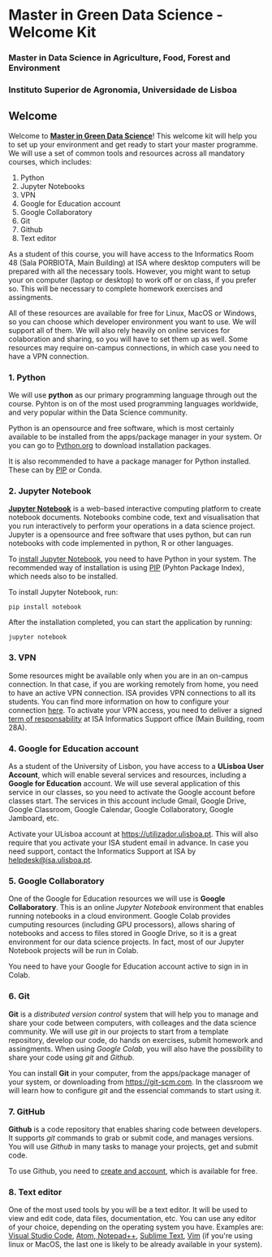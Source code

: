 # Master in Green Data Science - Welcome Kit
### Master in Data Science in Agriculture, Food, Forest and Environment
### Instituto Superior de Agronomia, Universidade de Lisboa


## Welcome

Welcome to **[Master in Green Data Science](https://www.isa.ulisboa.pt/ensino/mestrados/mcdaafa/lp/)**! This welcome kit will help you to set up your environment and get ready to start your master programme. We will use a set of common tools and resources across all mandatory courses, which includes:

1. Python
2. Jupyter Notebooks
3. VPN
4. Google for Education account
5. Google Collaboratory
6. Git
7. Github
8. Text editor

As a student of this course, you will have access to the Informatics Room 48 (Sala PORBIOTA, Main Building) at ISA where desktop computers will be prepared with all the necessary tools. However, you might want to setup your on computer (laptop or desktop) to work off or on class, if you prefer so. This will be necessary to complete homework  exercises and assingments.

All of these resources are available for free for Linux, MacOS or Windows, so you can choose which developer environment you want to use. We will support all of them. We will also rely heavily on online services for colaboration and sharing, so you will have to set them up as well. Some resources may require on-campus connections, in which case you need to have a VPN connection.


### 1. Python

We will use **python** as our primary programming language through out the course. Pyhton is on of the most used programming languages worldwide, and very popular within the Data Science community.

Python is an opensource and free software, which is most certainly available to be installed from the apps/package manager in your system. Or you can go to [Python.org](https://www.python.org/) to download installation packages.

It is also recommended to have a package manager for Python installed. These can by [PIP](https://pypi.org/project/pip/) or Conda.


### 2. Jupyter Notebook

[**Jupyter Notebook**](https://jupyter.org/) is a web-based interactive computing platform to create notebook documents. Notebooks combine code, text and visualisation that you run interactively to perform your operations in a data science project. Jupyter is a opensource and free software that uses python, but can run notebooks with code implemented in python, R or other languages.

To [install Jupyter Notebook](https://jupyter.org/install), you need to have Python in your system. The recommended way of installation is using [PIP](https://pypi.org/project/pip/) (Pyhton Package Index), which needs also to be installed.

To install Jupyter Notebook, run:

```pip install notebook```

After the installation completed, you can start the application by running:

```jupyter notebook```


### 3. VPN

Some resources might be available only when you are in an on-campus connection. In that case, if you are working remotely from home, you need to have an active VPN connection. ISA provides VPN connections to all its students. You can find more information on how to configure your connection [here](https://www.isa.ulisboa.pt/di/servicos/acesso-vpn). To activate your VPN access, you need to deliver a signed [term of responsability](https://www.isa.ulisboa.pt/files/di/pub/docs/formularios/TermoResponsabilidadeVPN.pdf) at ISA Informatics Support office (Main Building, room 28A).


### 4. Google for Education account

As a student of the University of Lisbon, you have access to a **ULisboa User Account**, which will enable several services and resources, including a **Google for Education** account. We will use several application of this service in our classes, so you need to activate the Google account before classes start. The services in this account include Gmail, Google Drive, Google Classroom, Google Calendar, Google Collaboratory, Google Jamboard, etc.

Activate your ULisboa account at https://utilizador.ulisboa.pt. This will also require that you activate your ISA student email in advance. In case you need support, contact the Informatics Support at ISA by helpdesk@isa.ulisboa.pt. 


### 5. Google Collaboratory

One of the Google for Education resources we will use is **Google Collaboratory**. This is an online *Jupyter Notebook* environment that enables running notebooks in a cloud environment. Google Colab provides cumputing resources (including GPU processors), allows sharing of notebooks and access to files stored in Google Drive, so it is a great environment for our data science projects. In fact, most of our Jupyter Notebook projects will be run in Colab.

You need to have your Google for Education account active to sign in in Colab.


### 6. Git

**Git** is a *distributed version control* system that will help you to manage and share your code between computers, with colleages and the data science community. We will use *git* in our projects to start from a template repository, develop our code, do hands on exercises, submit homework and assingments. When using *Google Colab*, you will also have the possibility to share your code using *git* and *Github*.

You can install **Git** in your computer, from the apps/package manager of your system, or downloading from https://git-scm.com. In the classroom we will learn how to configure *git* and the essencial commands to start using it.


### 7. GitHub

**Github** is a code repository that enables sharing code between developers. It supports *git* commands to grab or submit code, and manages versions. You will use *Github* in many tasks to manage your projects, get and submit code.

To use Github, you need to [create and account](https://github.com/signup), which is available for free.


### 8. Text editor

One of the most used tools by you will be a text editor. It will be used to view and edit code, data files, documentation, etc. You can use any editor of your choice, depending on the operating system you have. Examples are: [Visual Studio Code](https://code.visualstudio.com/), [Atom](https://atom.io/),[ Notepad++](https://notepad-plus-plus.org/), [Sublime Text](https://www.sublimetext.com/), [Vim](https://www.vim.org/) (if you're using linux or MacOS, the last one is likely to be already available in your system). 
